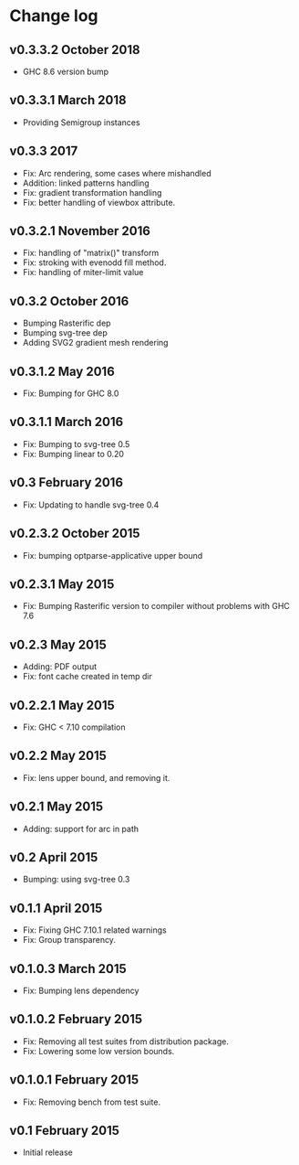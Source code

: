 Change log
==========

v0.3.3.2 October 2018
---------------------

 * GHC 8.6 version bump

v0.3.3.1 March 2018
-------------------

 * Providing Semigroup instances

v0.3.3 2017
-----------

 * Fix: Arc rendering, some cases where mishandled
 * Addition: linked patterns handling
 * Fix: gradient transformation handling
 * Fix: better handling of viewbox attribute.

v0.3.2.1 November 2016
----------------------
 * Fix: handling of "matrix()" transform
 * Fix: stroking with evenodd fill method.
 * Fix: handling of miter-limit value

v0.3.2 October 2016
-------------------
 * Bumping Rasterific dep
 * Bumping svg-tree dep
 * Adding SVG2 gradient mesh rendering

v0.3.1.2 May 2016
-----------------
 * Fix: Bumping for GHC 8.0

v0.3.1.1 March 2016
-------------------
 * Fix: Bumping to svg-tree 0.5
 * Fix: Bumping linear to 0.20

v0.3 February 2016
------------------
 * Fix: Updating to handle svg-tree 0.4

v0.2.3.2 October 2015
---------------------
 * Fix: bumping optparse-applicative upper bound

v0.2.3.1 May 2015
-----------------
 * Fix: Bumping Rasterific version to compiler
    without problems with GHC 7.6

v0.2.3 May 2015
---------------

 * Adding: PDF output
 * Fix: font cache created in temp dir

v0.2.2.1 May 2015
-----------------

 * Fix: GHC < 7.10 compilation

v0.2.2 May 2015
---------------

 * Fix: lens upper bound, and removing it.

v0.2.1 May 2015
---------------

 * Adding: support for arc in path

v0.2 April 2015
---------------

 * Bumping: using svg-tree 0.3

v0.1.1 April 2015
-----------------

 * Fix: Fixing GHC 7.10.1 related warnings
 * Fix: Group transparency.

v0.1.0.3 March 2015
-------------------

 * Fix: Bumping lens dependency

v0.1.0.2 February 2015
----------------------

 * Fix: Removing all test suites from distribution package.
 * Fix: Lowering some low version bounds.

v0.1.0.1 February 2015
----------------------

 * Fix: Removing bench from test suite.

v0.1 February 2015
------------------

 * Initial release

